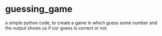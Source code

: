 # guessing_game
a simple python code, to create a game in which guess some number and the output shows us if our guess is correct or not.
